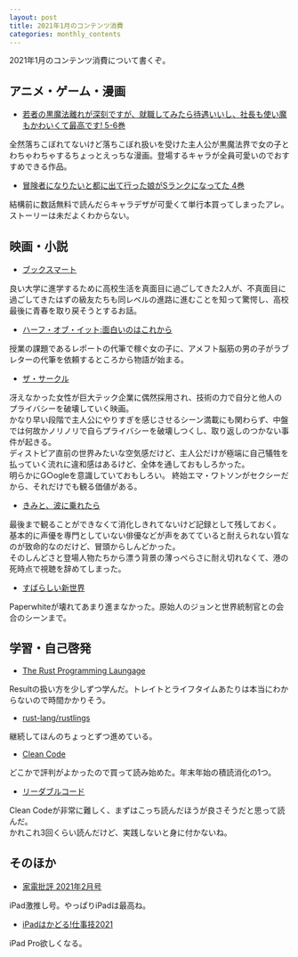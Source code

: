 ```yaml
---
layout: post
title: 2021年1月のコンテンツ消費
categories: monthly_contents
---
```


2021年1月のコンテンツ消費について書くぞ。

## アニメ・ゲーム・漫画
<!-- textlint-disable -->

- [若者の黒魔法離れが深刻ですが、就職してみたら待遇いいし、社長も使い魔もかわいくて最高です! 5-6巻](https://amzn.to/3j0RtLr)

全然落ちこぼれてないけど落ちこぼれ扱いを受けた主人公が黒魔法界で女の子とわちゃわちゃするちょっとえっちな漫画。登場するキャラが全員可愛いのでおすすめできる作品。

- [冒険者になりたいと都に出て行った娘がSランクになってた 4巻](https://amzn.to/3r4hEUg)

<!-- textlint-enable -->

結構前に数話無料で読んだらキャラデザが可愛くて単行本買ってしまったアレ。ストーリーは未だよくわからない。

## 映画・小説

- [ブックスマート](https://www.netflix.com/title/81061054?s=i&trkid=250311567)

良い大学に進学するために高校生活を真面目に過ごしてきた2人が、不真面目に過ごしてきたはずの級友たちも同レベルの進路に進むことを知って驚愕し、高校最後に青春を取り戻そうとするお話。  

- [ハーフ・オブ・イット:面白いのはこれから](https://www.netflix.com/title/81005150?s=i&trkid=251153979)

授業の課題であるレポートの代筆で稼ぐ女の子に、アメフト脳筋の男の子がラブレターの代筆を依頼するところから物語が始まる。

- [ザ・サークル](https://www.netflix.com/watch/80098473)

冴えなかった女性が巨大テック企業に偶然採用され、技術の力で自分と他人のプライバシーを破壊していく映画。  
かなり早い段階で主人公にやりすぎを感じさせるシーン満載にも関わらず、中盤では何故かノリノリで自らプライバシーを破壊しつくし、取り返しのつかない事件が起きる。  
ディストピア直前の世界みたいな空気感だけど、主人公だけが極端に自己犠牲を払っていく流れに違和感はあるけど、全体を通しておもしろかった。  
明らかにG○ogleを意識していておもしろい。
終始エマ・ワトソンがセクシーだから、それだけでも観る価値がある。

- [きみと、波に乗れたら](https://amzn.to/385709i)

最後まで観ることができなくて消化しきれてないけど記録として残しておく。  
基本的に声優を専門としていない俳優などが声をあてていると耐えられない質なのが致命的なのだけど、冒頭からしんどかった。  
そのしんどさと登場人物たちから漂う背景の薄っぺらさに耐え切れなくて、港の死時点で視聴を辞めてしまった。

- [すばらしい新世界](https://amzn.to/3lavsJu)

Paperwhiteが壊れてあまり進まなかった。原始人のジョンと世界統制官との会合のシーンまで。

## 学習・自己啓発
- [The Rust Programming Laungage](https://doc.rust-jp.rs/book-ja/title-page.html)

Resultの扱い方を少しずつ学んだ。トレイトとライフタイムあたりは本当にわからないので時間かかりそう。

- [rust-lang/rustlings](https://github.com/rust-lang/rustlings)

継続してほんのちょっとずつ進めている。

- [Clean Code](https://amzn.to/3ryiw4x)

どこかで評判がよかったので買って読み始めた。年末年始の積読消化の1つ。

- [リーダブルコード](https://amzn.to/38qPyvO)

Clean Codeが非常に難しく、まずはこっち読んだほうが良さそうだと思って読んだ。  
かれこれ3回くらい読んだけど、実践しないと身に付かないね。


## そのほか

- [家電批評 2021年2月号](https://amzn.to/3bzOHLn)

iPad激推し号。やっぱりiPadは最高ね。

- [iPadはかどる!仕事技2021](https://amzn.to/356S8oF)

iPad Pro欲しくなる。
